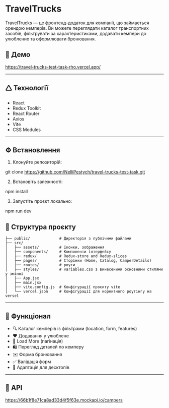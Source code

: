# TravelTrucks

TravelTrucks — це фронтенд-додаток для компанії, що займається орендою кемперів. Ви можете переглядати каталог транспортних засобів, фільтрувати за характеристиками, додавати кемпери до улюблених та оформлювати бронювання.

## 🔗 Демо

https://travel-trucks-test-task-rho.vercel.app/

---

## 🛆 Технології

* React
* Redux Toolkit
* React Router
* Axios
* Vite
* CSS Modules

---

## ⚙️ Встановлення

1. Клонуйте репозиторій:

git clone https://github.com/NelliPestych/travel-trucks-test-task.git

2. Встановіть залежності:

npm install

3. Запустіть проєкт локально:

npm run dev

## 📁 Структура проєкту

```
├── public/             # Директорія з публічнми файлами
├── src/
│   ├── assets/         # Іконки, зображення
│   ├── components/     # Компоненти інтерфейсу
│   ├── redux/          # Redux-store and Redux-slices
│   ├── pages/          # Сторінки (Home, Catalog, CamperDetails)
│   ├── routes/         # роути
│   ├── styles/         # variables.css з винесеними основними стилями у змінні
│   ├── App.jsx
│   ├── main.jsx
│   ├── vite.config.js  # Конфігурації проєкту vite
│   └── vercel.json     # Конфігурації для коректного роутінгу на versel
```

---

## 📌 Функціонал

* 🔍 Каталог кемперів із фільтрами (location, form, features)
* ❤️ Додавання у улюблене
* 🔄 Load More (пагінація)
* 🛍 Перегляд деталей по кемперу
* ✉️ Форма бронювання
* ✅ Валідація форм
* 📲 Адаптація для десктопів

---

## 📡 API
https://66b1f8e71ca8ad33d4f5f63e.mockapi.io/campers
